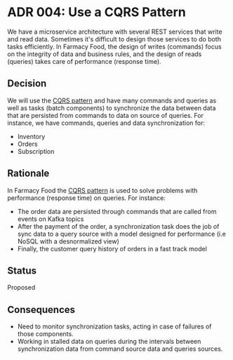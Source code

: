 # ADR 004: Use a CQRS Pattern
We have a microservice architecture with several REST services that write and read data. 
Sometimes it's difficult to design those services to do both tasks efficiently.
In Farmacy Food, the design of writes (commands) focus on the integrity of data and business rules, and the design of reads (queries) takes care of performance (response time). 

## Decision 
We will use the [CQRS pattern](https://udidahan.com/2009/12/09/clarified-cqrs/) and have many commands and queries as well as tasks (batch components) to synchronize the data between data that are persisted from commands to data on source of queries. For instance, we have commands, queries and data synchronization for:
- Inventory
- Orders
- Subscription


## Rationale 
In Farmacy Food the [CQRS pattern](https://udidahan.com/2009/12/09/clarified-cqrs/) is used to solve problems with performance (response time) on queries. For instance:
- The order data are persisted through commands that are called from events on Kafka topics
- After the payment of the order, a synchronization task does the job of sync data to a query source  with a model designed for performance (i.e NoSQL with a desnormalized view)
- Finally,  the customer query history of orders in a fast track model        

## Status
Proposed 

## Consequences
- Need to monitor synchronization tasks, acting in case of failures of those components. 
- Working in stalled data on queries during the intervals between synchronization data from command source data and queries sources. 
